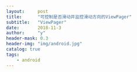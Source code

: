 ```yaml
---
layout:     post
title:      "可控制是否滑动并监控滑动方向的ViewPager"
subtitle:   "ViewPager"
date:       2018-11-3
author:     "y"
header-mask: 0.3
header-img: "img/android.jpg"
catalog: true
tags:
    - android
---
```


